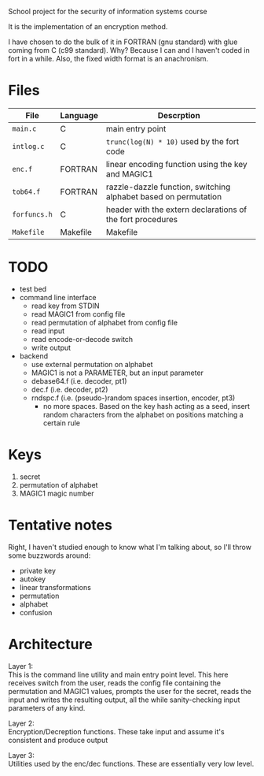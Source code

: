 School project for the security of information systems course

It is the implementation of an encryption method.

I have chosen to do the bulk of it in FORTRAN (gnu standard) with glue coming from C (c99 standard). Why? Because I can and I haven't coded in fort in a while. Also, the fixed width format is an anachronism.

Files
=====

| File | Language | Descrption |
|------|----------|------------|
| `main.c` | C | main entry point |
| `intlog.c` | C | `trunc(log(N) * 10)` used by the fort code |
| `enc.f` | FORTRAN | linear encoding function using the key and MAGIC1 |
| `tob64.f` | FORTRAN | razzle-dazzle function, switching alphabet based on permutation |
| `forfuncs.h` | C | header with the extern declarations of the fort procedures |
| `Makefile` | Makefile | Makefile |

TODO
====

* test bed
* command line interface
  - read key from STDIN
  - read MAGIC1 from config file
  - read permutation of alphabet from config file
  - read input
  - read encode-or-decode switch
  - write output
* backend
  - use external permutation on alphabet
  - MAGIC1 is not a PARAMETER, but an input parameter
  - debase64.f (i.e. decoder, pt1)
  - dec.f (i.e. decoder, pt2)
  - rndspc.f (i.e. (pseudo-)random spaces insertion, encoder, pt3)
    + no more spaces. Based on the key hash acting as a seed, insert random characters from the alphabet on positions matching a certain rule

Keys
====

1. secret
1. permutation of alphabet
1. MAGIC1 magic number

Tentative notes
===============

Right, I haven't studied enough to know what I'm talking about, so I'll throw some buzzwords around:
* private key
* autokey
* linear transformations
* permutation
* alphabet
* confusion

Architecture
============

Layer 1:  
This is the command line utility and main entry point level. This here receives switch from the user, reads the config file containing the permutation and MAGIC1 values, prompts the user for the secret, reads the input and writes the resulting output, all the while sanity-checking input parameters of any kind.

Layer 2:  
Encryption/Decreption functions. These take input and assume it's consistent and produce output

Layer 3:  
Utilities used by the enc/dec functions. These are essentially very low level.
